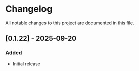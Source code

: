 # Changelog

All notable changes to this project are documented in this file.

## [0.1.22] - 2025-09-20

### Added

- Initial release

